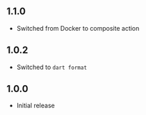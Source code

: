 ## 1.1.0
* Switched from Docker to composite action


## 1.0.2
* Switched to `dart format`


## 1.0.0
* Initial release
